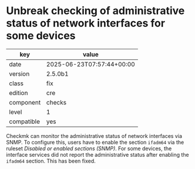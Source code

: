 [//]: # (werk v2)
# Unbreak checking of administrative status of network interfaces for some devices

key        | value
---------- | ---
date       | 2025-06-23T07:57:44+00:00
version    | 2.5.0b1
class      | fix
edition    | cre
component  | checks
level      | 1
compatible | yes

Checkmk can monitor the administrative status of network interfaces via SNMP.
To configure this, users have to enable the section `ifadm64` via the ruleset _Disabled or enabled sections (SNMP)_.
For some devices, the interface services did not report the administrative status after enabling the `ifadm64` section.
This has been fixed.
